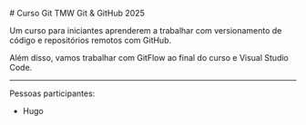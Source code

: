 \# Curso Git TMW Git \& GitHub 2025



Um curso para iniciantes aprenderem a trabalhar com versionamento de código e repositórios remotos com GitHub.



Além disso, vamos trabalhar com GitFlow ao final do curso e Visual Studio Code.



----
Pessoas participantes:

- Hugo

